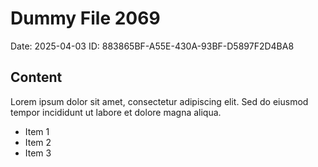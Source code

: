 # Dummy File 2069

Date: 2025-04-03
ID: 883865BF-A55E-430A-93BF-D5897F2D4BA8

## Content

Lorem ipsum dolor sit amet, consectetur adipiscing elit.
Sed do eiusmod tempor incididunt ut labore et dolore magna aliqua.

* Item 1
* Item 2
* Item 3
